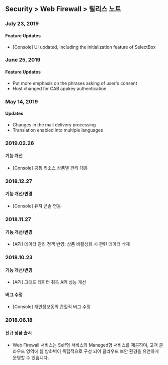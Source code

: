## Security > Web Firewall > 릴리스 노트

### July 23, 2019

#### Feature Updates 
* [Console] UI updated, including the initialization feature of SelectBox 


### June 25, 2019

#### Feature Updates
* Put more emphasis on the phrases asking of user's consent 
* Host changed for CAB appkey authentication


### May 14, 2019

#### Updates
* Changes in the mail delivery processing 
* Translation enabled into multiple languages 


### 2019.02.26

#### 기능 개선
* [Console] 공통 리소스 상품별 관리 대응


### 2018.12.27

#### 기능 개선/변경
* [Console] 유저 콘솔 연동


### 2018.11.27

#### 기능 개선/변경
* [API] 데이터 관리 정책 반영: 상품 비활성화 시 관련 데이터 삭제


### 2018.10.23

#### 기능 개선/변경
* [API] 그래프 데이터 취득 API 성능 개선

#### 버그 수정
* [Console] 개인정보동의 간헐적 버그 수정


### 2018.06.18

#### 신규 상품 출시

* Web Firewall 서비스는 Self형 서비스와 Managed형 서비스를 제공하며, 고객 클라우드 영역에 웹 방화벽이 독립적으로 구성 되어 클라우드 보안 환경을 유연하게 운영할 수 있습니다.
